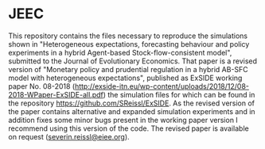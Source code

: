 # JEEC
This repository contains the files necessary to reproduce the simulations shown in "Heterogeneous expectations, forecasting behaviour 
and policy experiments in a hybrid Agent-based Stock-flow-consistent model", submitted to the Journal of Evolutionary Economics.
That paper is a revised version of "Monetary policy and prudential regulation in a hybrid AB-SFC model with heterogeneous expectations", 
published as ExSIDE working paper No. 08-2018 (http://exside-itn.eu/wp-content/uploads/2018/12/08-2018-WPaper-ExSIDE-all.pdf) the simulation files for which can be found in the repository https://github.com/SReissl/ExSIDE.
As the revised version of the paper contains alternative and expanded simulation experiments and in addition fixes some minor bugs present in the working paper version I recommend using this version of the code. The revised paper is available on request (severin.reissl@eiee.org).
